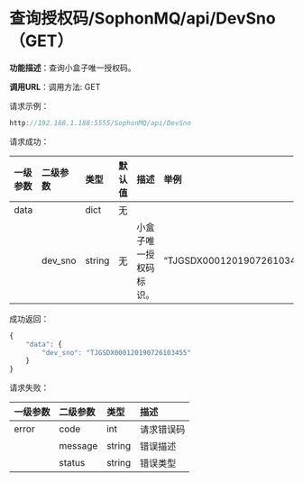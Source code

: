 # 查询授权码/SophonMQ/api/DevSno（GET）

**功能描述**：查询小盒子唯一授权码。

**调用URL**：调用方法: GET

请求示例：

```javascript
http://192.168.1.188:5555/SophonMQ/api/DevSno
```

请求成功：

| 一级参数 | 二级参数 | 类型 | 默认值 | 描述 | 举例 |
| :--- | :--- | :--- | :--- | :--- | :--- |
| data |  | dict | 无 |  |  |
|  | dev\_sno | string | 无 | 小盒子唯一授权码标识。 | “TJGSDX000120190726103455” |

成功返回：

```javascript
{
    "data": {
        "dev_sno": "TJGSDX000120190726103455"
    }
}
```

请求失败：

| 一级参数 | 二级参数 | 类型 | 描述 |
| :--- | :--- | :--- | :--- |
| error | code | int | 请求错误码 |
|  | message | string | 错误描述 |
|  | status | string | 错误类型 |

